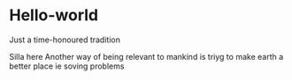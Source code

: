 # Hello-world
Just a time-honoured tradition

Silla here
Another way of being relevant to mankind is 
triyg to make earth a better place ie soving problems
